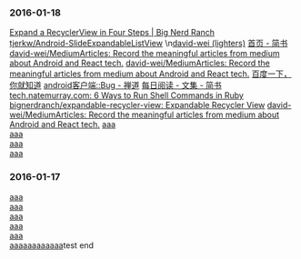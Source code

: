 ### 2016-01-18  
[Expand a RecyclerView in Four Steps | Big Nerd Ranch](https://www.bignerdranch.com/blog/expand-a-recyclerview-in-four-steps/)
<br>[tjerkw/Android-SlideExpandableListView](https://github.com/tjerkw/Android-SlideExpandableListView)\n[david-wei (lighters)](https://github.com/david-wei)
[首页 - 简书](http://www.jianshu.com/)
[david-wei/MediumArticles: Record the meaningful articles from medium about Android and React tech.](https://github.com/david-wei/MediumArticles)
[david-wei/MediumArticles: Record the meaningful articles from medium about Android and React tech.](https://github.com/david-wei/MediumArticles)
[百度一下，你就知道](https://www.baidu.com/)
[android客户端::Bug - 禅道](http://172.17.30.215/index.php?m=bug&f=browse&productid=9&browseType=assignToMe&param=0)
[每日阅读 - 文集 - 简书](http://www.jianshu.com/notebooks/2917599/latest)
[tech.natemurray.com: 6 Ways to Run Shell Commands in Ruby](http://tech.natemurray.com/2007/03/ruby-shell-commands.html)
[bignerdranch/expandable-recycler-view: Expandable Recycler View](https://github.com/bignerdranch/expandable-recycler-view)
[david-wei/MediumArticles: Record the meaningful articles from medium about Android and React tech.](https://github.com/david-wei/MediumArticles)
[aaa](http://www.baidu.com)  
[aaa](http://www.baidu.com)  
[aaa](http://www.baidu.com)  
[aaa](http://www.baidu.com)  


### 2016-01-17
[aaa](http://www.baidu.com)  
[aaa](http://www.baidu.com)  
[aaa](http://www.baidu.com)  
[aaa](http://www.baidu.com)  
[aaa](http://www.baidu.com)  
[aaa](http://www.baidu.com)[aaa](http://www.baidu.com)[aaa](http://www.baidu.com)[aaa](http://www.baidu.com)test
end
